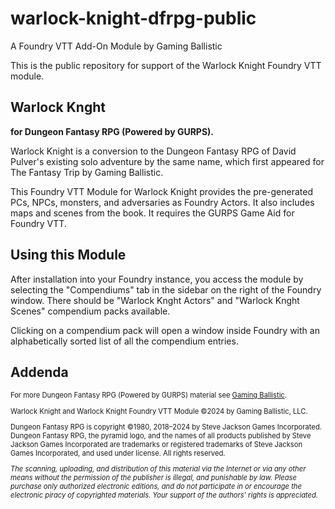 # warlock-knight-dfrpg-public

A Foundry VTT Add-On Module by Gaming Ballistic

This is the public repository for support of the Warlock Knight Foundry VTT module.

## Warlock Knght

**for Dungeon Fantasy RPG (Powered by GURPS).**

Warlock Knight is a conversion to the Dungeon Fantasy RPG of David Pulver's existing solo adventure by the same name, which first appeared for The Fantasy Trip by Gaming Ballistic.

This Foundry VTT Module for Warlock Knight provides the pre-generated PCs, NPCs, monsters, and adversaries as Foundry Actors. It also includes maps and scenes from the book. It requires the GURPS Game Aid for Foundry VTT.

## Using this Module

After installation into your Foundry instance, you access the module by selecting the "Compendiums" tab in the sidebar on the right of the Foundry window. There should be "Warlock Knght Actors" and "Warlock Knght Scenes" compendium packs available.

Clicking on a compendium pack will open a window inside Foundry with an alphabetically sorted list of all the compendium entries.

## Addenda

<div style="font-size: 80%;">
<p>For more Dungeon Fantasy RPG (Powered by GURPS) material see <a href="https://gaming-ballistic.myshopify.com/collections/all-products?filter.p.m.my_fields.collection=Dungeon+Fantasy+RPG+%28Powered+by+GURPS%29&amp;sort_by=title-ascending">Gaming Ballistic</a>.</p>

<p>Warlock Knight and Warlock Knight Foundry VTT Module ©2024 by Gaming Ballistic, LLC.</p>

<p>Dungeon Fantasy RPG is copyright ©1980, 2018–2024 by Steve Jackson Games Incorporated. Dungeon Fantasy RPG, the pyramid logo, and the names of all products published by Steve Jackson Games Incorporated are trademarks or registered trademarks of Steve Jackson Games Incorporated, and used under license. All rights reserved.</p>

<p><em>The scanning, uploading, and distribution of this material via the Internet or via any other means without the permission of the publisher is illegal, and punishable by law. Please purchase only authorized electronic editions, and do not participate in or encourage the electronic piracy of copyrighted materials. Your support of the authors’ rights is appreciated.</em></p>
